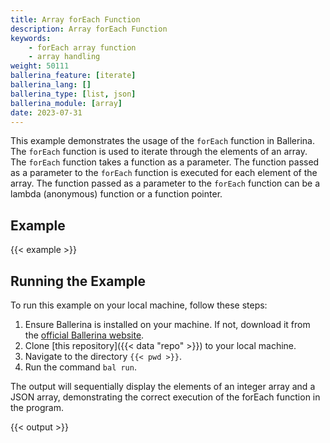 ```yaml
---
title: Array forEach Function
description: Array forEach Function
keywords:
    - forEach array function
    - array handling 
weight: 50111
ballerina_feature: [iterate]
ballerina_lang: []
ballerina_type: [list, json]
ballerina_module: [array]
date: 2023-07-31
---
```


This example demonstrates the usage of the `forEach` function in Ballerina. The `forEach` function is used to iterate through the elements of an array. The `forEach` function takes a function as a parameter. The function passed as a parameter to the `forEach` function is executed for each element of the array. The function passed as a parameter to the `forEach` function can be a lambda (anonymous) function or a function pointer.

<!--more-->

## Example

{{< example >}}

## Running the Example

To run this example on your local machine, follow these steps:

1. Ensure Ballerina is installed on your machine. If not, download it from the [official Ballerina website](https://ballerina.io).
2. Clone [this repository]({{< data "repo" >}}) to your local machine.
3. Navigate to the directory `{{< pwd >}}`.
4. Run the command `bal run`. 

The output will sequentially display the elements of an integer array and a JSON array, demonstrating the correct execution of the forEach function in the program.

{{< output >}}